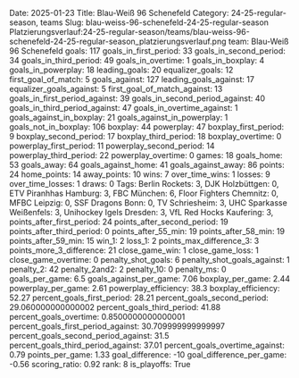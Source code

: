 Date: 2025-01-23
Title: Blau-Weiß 96 Schenefeld
Category: 24-25-regular-season, teams
Slug: blau-weiss-96-schenefeld-24-25-regular-season
Platzierungsverlauf:24-25-regular-season/teams/blau-weiss-96-schenefeld-24-25-regular-season_platzierungsverlauf.png
team: Blau-Weiß 96 Schenefeld
goals: 117
goals_in_first_period: 33
goals_in_second_period: 34
goals_in_third_period: 49
goals_in_overtime: 1
goals_in_boxplay: 4
goals_in_powerplay: 18
leading_goals: 20
equalizer_goals: 12
first_goal_of_match: 5
goals_against: 127
leading_goals_against: 17
equalizer_goals_against: 5
first_goal_of_match_against: 13
goals_in_first_period_against: 39
goals_in_second_period_against: 40
goals_in_third_period_against: 47
goals_in_overtime_against: 1
goals_against_in_boxplay: 21
goals_against_in_powerplay: 1
goals_not_in_boxplay: 106
boxplay: 44
powerplay: 47
boxplay_first_period: 9
boxplay_second_period: 17
boxplay_third_period: 18
boxplay_overtime: 0
powerplay_first_period: 11
powerplay_second_period: 14
powerplay_third_period: 22
powerplay_overtime: 0
games: 18
goals_home: 53
goals_away: 64
goals_against_home: 41
goals_against_away: 86
points: 24
home_points: 14
away_points: 10
wins: 7
over_time_wins: 1
losses: 9
over_time_losses: 1
draws: 0
Tags:  Berlin Rockets: 3,  DJK Holzbüttgen: 0,  ETV Piranhhas Hamburg: 3,  FBC München: 6,  Floor Fighters Chemnitz: 0,  MFBC Leipzig: 0,  SSF Dragons Bonn: 0,  TV Schriesheim: 3,  UHC Sparkasse Weißenfels: 3,  Unihockey Igels Dresden: 3,  VfL Red Hocks Kaufering: 3,
points_after_first_period: 24
points_after_second_period: 19
points_after_third_period: 0
points_after_55_min: 19
points_after_58_min: 19
points_after_59_min: 15
win_1: 2
loss_1: 2
points_max_difference_3: 3
points_more_3_difference: 21
close_game_win: 1
close_game_loss: 1
close_game_overtime: 0
penalty_shot_goals: 6
penalty_shot_goals_against: 1
penalty_2: 42
penalty_2and2: 2
penalty_10: 0
penalty_ms: 0
goals_per_game: 6.5
goals_against_per_game: 7.06
boxplay_per_game: 2.44
powerplay_per_game: 2.61
powerplay_efficiency: 38.3
boxplay_efficiency: 52.27
percent_goals_first_period: 28.21
percent_goals_second_period: 29.060000000000002
percent_goals_third_period: 41.88
percent_goals_overtime: 0.8500000000000001
percent_goals_first_period_against: 30.709999999999997
percent_goals_second_period_against: 31.5
percent_goals_third_period_against: 37.01
percent_goals_overtime_against: 0.79
points_per_game: 1.33
goal_difference: -10
goal_difference_per_game: -0.56
scoring_ratio: 0.92
rank: 8
is_playoffs: True
